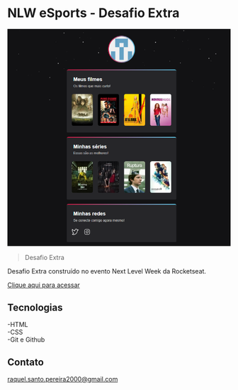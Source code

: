 # NLW eSports - Desafio Extra

![preview](./github/preview.png)

> Desafio Extra

Desafio Extra construído no evento Next Level Week da Rocketseat.

[Clique aqui para acessar](https://raqueluel.github.io/nlw-esports-desafio-extra/)

## Tecnologias

-HTML <br>
-CSS <br>
-Git e Github <br>

## Contato

raquel.santo.pereira2000@gmail.com

